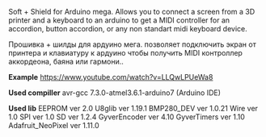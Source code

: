 Soft + Shield for Arduino mega. Allows you to connect a screen from a 3D printer and a keyboard to an arduino to get a MIDI controller for an accordion, button accordion, or any non standart midi keyboard device.

Прошивка + шилды для ардуино мега. позволяет подключить экран от принтера и клавиатуру к ардуино чтобы получить MIDI контроллер аккордеона, баяна или гармони.. 

**Example**
https://www.youtube.com/watch?v=LLQwLPUeWa8

**Used compiller**
avr-gcc 7.3.0-atmel3.6.1-arduino7  (Arduino IDE)

**Used lib**
EEPROM ver 2.0 
U8glib ver 1.19.1 
BMP280_DEV ver 1.0.21 
Wire ver 1.0 
SPI ver 1.0 
SD ver 1.2.4 
GyverEncoder ver 4.10 
GyverTimers ver 1.10 
Adafruit_NeoPixel ver 1.11.0 
